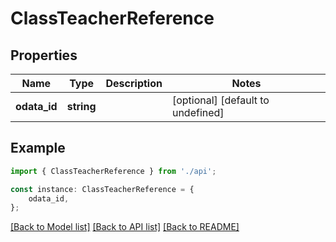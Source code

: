 # ClassTeacherReference


## Properties

Name | Type | Description | Notes
------------ | ------------- | ------------- | -------------
**odata_id** | **string** |  | [optional] [default to undefined]

## Example

```typescript
import { ClassTeacherReference } from './api';

const instance: ClassTeacherReference = {
    odata_id,
};
```

[[Back to Model list]](../README.md#documentation-for-models) [[Back to API list]](../README.md#documentation-for-api-endpoints) [[Back to README]](../README.md)

